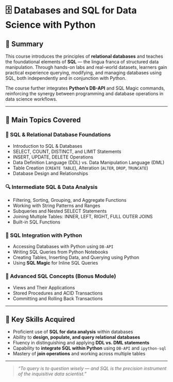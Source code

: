 # 🗄️ Databases and SQL for Data Science with Python

## 📄 Summary

This course introduces the principles of **relational databases** and teaches the foundational elements of **SQL** — the lingua franca of structured data manipulation. Through hands-on labs and real-world datasets, learners gain practical experience querying, modifying, and managing databases using SQL, both independently and in conjunction with Python.

The course further integrates **Python’s DB-API** and SQL Magic commands, reinforcing the synergy between programming and database operations in data science workflows.

---

## 📑 Main Topics Covered

### 📌 SQL & Relational Database Foundations
- Introduction to SQL & Databases  
- SELECT, COUNT, DISTINCT, and LIMIT Statements  
- INSERT, UPDATE, DELETE Operations  
- Data Definition Language (DDL) vs. Data Manipulation Language (DML)  
- Table Creation (`CREATE TABLE`), Alteration (`ALTER`, `DROP`, `TRUNCATE`)  
- Database Design and Relationships

### 🔍 Intermediate SQL & Data Analysis
- Filtering, Sorting, Grouping, and Aggregate Functions  
- Working with String Patterns and Ranges  
- Subqueries and Nested SELECT Statements  
- Joining Multiple Tables: INNER, LEFT, RIGHT, FULL OUTER JOINS  
- Built-in SQL Functions

### 🐍 SQL Integration with Python
- Accessing Databases with Python using `DB-API`  
- Writing SQL Queries from Python Notebooks  
- Creating Tables, Inserting Data, and Querying using Python  
- Using **SQL Magic** for Inline SQL Queries

### 🧪 Advanced SQL Concepts (Bonus Module)
- Views and Their Applications  
- Stored Procedures and ACID Transactions  
- Committing and Rolling Back Transactions

---

## 🔑 Key Skills Acquired

- Proficient use of **SQL for data analysis** within databases  
- Ability to **design, populate, and query relational databases**  
- Fluency in distinguishing and applying **DDL vs. DML statements**  
- Capability to **integrate SQL within Python** using `DB-API` and `ipython-sql`  
- Mastery of **join operations** and working across multiple tables  

---

> _“To query is to question wisely — and SQL is the precision instrument of the inquisitive data scientist.”_
